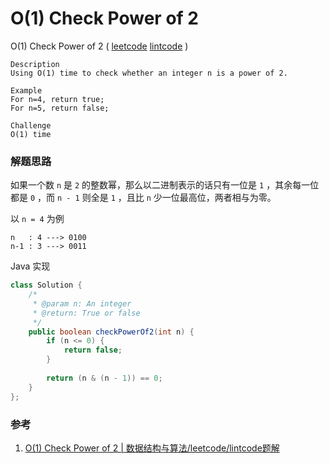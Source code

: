 #  O(1) Check Power of 2

 O(1) Check Power of 2  ( [leetcode]() [lintcode](http://www.lintcode.com/en/problem/o1-check-power-of-2/) )

```
Description
Using O(1) time to check whether an integer n is a power of 2.

Example
For n=4, return true;
For n=5, return false;

Challenge 
O(1) time
```

### 解题思路

如果一个数 `n` 是 `2` 的整数幂，那么以二进制表示的话只有一位是 `1` ，其余每一位都是 `0` ，而 `n - 1` 则全是 `1` ，且比 `n` 少一位最高位，两者相与为零。

以 `n = 4` 为例

```
n 	: 4 ---> 0100
n-1 : 3 ---> 0011
```



Java 实现

```java
class Solution {
    /*
     * @param n: An integer
     * @return: True or false
     */
    public boolean checkPowerOf2(int n) {
        if (n <= 0) {
            return false;
        }
        
        return (n & (n - 1)) == 0;
    }
};
```

### 参考

1. [O(1) Check Power of 2 | 数据结构与算法/leetcode/lintcode题解](https://algorithm.yuanbin.me/zh-hans/math_and_bit_manipulation/o1_check_power_of_2.html)

